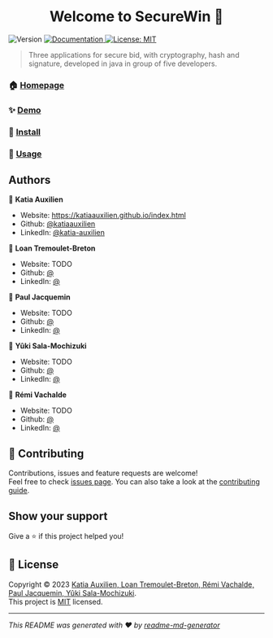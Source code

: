 <h1 align="center">Welcome to SecureWin 👋</h1>
<p>
  <img alt="Version" src="https://img.shields.io/badge/version-v1.4.0-blue.svg?cacheSeconds=2592000" />
  <a href="https://github.com/KatiaAuxilien/SecureWin/tree/V2/Suivi%20de%20projet%20%26%20sch%C3%A9mas%20d'architecture/Conception" target="_blank">
    <img alt="Documentation" src="https://img.shields.io/badge/documentation-yes-brightgreen.svg" />
  </a>
  <a href="https://github.com/KatiaAuxilien/SecureWin/blob/main/LICENSE" target="_blank">
    <img alt="License: MIT" src="https://img.shields.io/badge/License-MIT-yellow.svg" />
  </a>
</p>

> Three applications for secure bid, with cryptography, hash and signature, developed in java in group of five developers.

### 🏠 [Homepage](https://katiaauxilien.github.io/projets/encheres.html)

### ✨ [Demo](https://katiaauxilien.github.io/ressources/video/SecureWin.mp4)

### 📘 [Install](https://github.com/KatiaAuxilien/SecureWin/blob/V2/Suivi%20de%20projet%20%26%20sch%C3%A9mas%20d'architecture/SecureWin%20-%20Notice%20d_installation.pdf)

### 📙 [Usage](https://github.com/KatiaAuxilien/SecureWin/blob/V2/Suivi%20de%20projet%20%26%20sch%C3%A9mas%20d'architecture/SecureWin%20-%20Notice%20d_utilisation.pdf)

## Authors

👤 **Katia Auxilien**
* Website: https://katiaauxilien.github.io/index.html
* Github: [@katiaauxilien](https://github.com/katiaauxilien)
* LinkedIn: [@katia-auxilien](https://linkedin.com/in/katia-auxilien)

👤 **Loan Tremoulet-Breton**
* Website: TODO
* Github: [@]()
* LinkedIn: [@]()

👤 **Paul Jacquemin**
* Website: TODO
* Github: [@]()
* LinkedIn: [@]()

👤 **Yûki Sala-Mochizuki**
* Website: TODO
* Github: [@]()
* LinkedIn: [@]()

👤 **Rémi Vachalde**
* Website: TODO
* Github: [@]()
* LinkedIn: [@]()

## 🤝 Contributing

Contributions, issues and feature requests are welcome!<br />Feel free to check [issues page](https://github.com/KatiaAuxilien/SecureWin/issues). You can also take a look at the [contributing guide](https://github.com/KatiaAuxilien/SecureWin/blob/main/CODE_OF_CONDUCT.md).

## Show your support

Give a ⭐️ if this project helped you!

## 📝 License

Copyright © 2023 [Katia Auxilien, Loan Tremoulet-Breton, Rémi Vachalde, Paul Jacquemin, Yûki Sala-Mochizuki](https://github.com/KatiaAuxilien/SecureWin/).<br />
This project is [MIT](https://github.com/KatiaAuxilien/SecureWin/blob/main/LICENSE) licensed.

***
_This README was generated with ❤️ by [readme-md-generator](https://github.com/kefranabg/readme-md-generator)_
